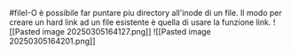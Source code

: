 #fileI-O 
è possibile far puntare piu directory all'inode di un file. Il modo per creare un hard link ad un file esistente è quella di usare la funzione link.
![[Pasted image 20250305164127.png]]
![[Pasted image 20250305164201.png]]
